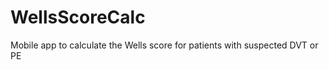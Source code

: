 WellsScoreCalc
==============

Mobile app to calculate the Wells score for patients with suspected DVT or PE